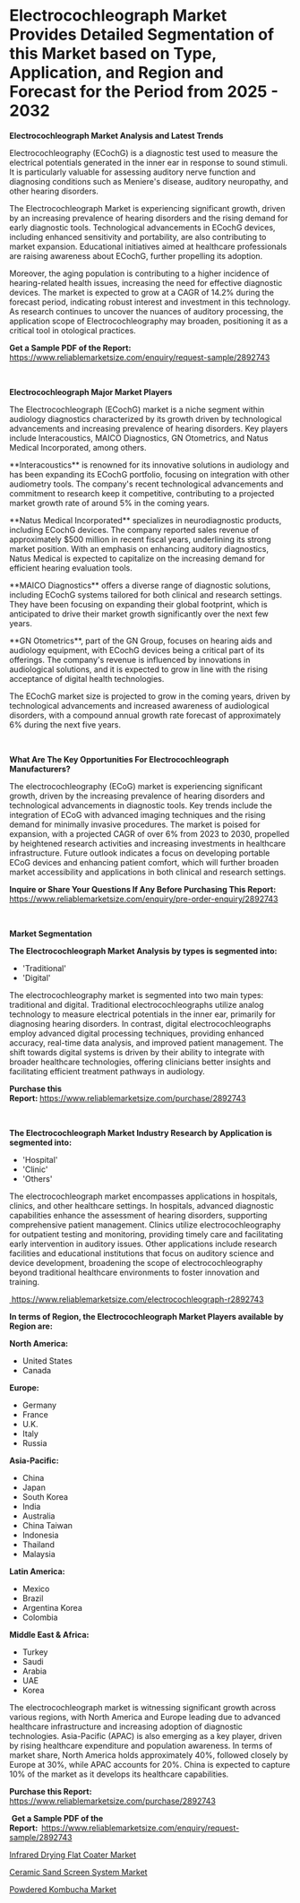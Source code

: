 <p><h1>Electrocochleograph Market Provides Detailed Segmentation of this Market based on Type, Application, and Region and Forecast for the Period from 2025 - 2032</h1></p><p><strong>Electrocochleograph Market Analysis and Latest Trends</strong></p>
<p><p>Electrocochleography (ECochG) is a diagnostic test used to measure the electrical potentials generated in the inner ear in response to sound stimuli. It is particularly valuable for assessing auditory nerve function and diagnosing conditions such as Meniere's disease, auditory neuropathy, and other hearing disorders.</p><p>The Electrocochleograph Market is experiencing significant growth, driven by an increasing prevalence of hearing disorders and the rising demand for early diagnostic tools. Technological advancements in ECochG devices, including enhanced sensitivity and portability, are also contributing to market expansion. Educational initiatives aimed at healthcare professionals are raising awareness about ECochG, further propelling its adoption.</p><p>Moreover, the aging population is contributing to a higher incidence of hearing-related health issues, increasing the need for effective diagnostic devices. The market is expected to grow at a CAGR of 14.2% during the forecast period, indicating robust interest and investment in this technology. As research continues to uncover the nuances of auditory processing, the application scope of Electrocochleography may broaden, positioning it as a critical tool in otological practices.</p></p>
<p><strong>Get a Sample PDF of the Report:&nbsp;</strong> <a href="https://www.reliablemarketsize.com/enquiry/request-sample/2892743?utm_campaign=2005&utm_medium=2&utm_source=Github&utm_content=ia&utm_term=15032025&utm_id=electrocochleograph">https://www.reliablemarketsize.com/enquiry/request-sample/2892743</a></p>
<p>&nbsp;</p>
<p><strong>Electrocochleograph Major Market Players</strong></p>
<p><p>The Electrocochleograph (ECochG) market is a niche segment within audiology diagnostics characterized by its growth driven by technological advancements and increasing prevalence of hearing disorders. Key players include Interacoustics, MAICO Diagnostics, GN Otometrics, and Natus Medical Incorporated, among others.</p><p>**Interacoustics** is renowned for its innovative solutions in audiology and has been expanding its ECochG portfolio, focusing on integration with other audiometry tools. The company's recent technological advancements and commitment to research keep it competitive, contributing to a projected market growth rate of around 5% in the coming years.</p><p>**Natus Medical Incorporated** specializes in neurodiagnostic products, including ECochG devices. The company reported sales revenue of approximately $500 million in recent fiscal years, underlining its strong market position. With an emphasis on enhancing auditory diagnostics, Natus Medical is expected to capitalize on the increasing demand for efficient hearing evaluation tools.</p><p>**MAICO Diagnostics** offers a diverse range of diagnostic solutions, including ECochG systems tailored for both clinical and research settings. They have been focusing on expanding their global footprint, which is anticipated to drive their market growth significantly over the next few years.</p><p>**GN Otometrics**, part of the GN Group, focuses on hearing aids and audiology equipment, with ECochG devices being a critical part of its offerings. The company's revenue is influenced by innovations in audiological solutions, and it is expected to grow in line with the rising acceptance of digital health technologies.</p><p>The ECochG market size is projected to grow in the coming years, driven by technological advancements and increased awareness of audiological disorders, with a compound annual growth rate forecast of approximately 6% during the next five years.</p></p>
<p>&nbsp;</p>
<p><strong>What Are The Key Opportunities For Electrocochleograph Manufacturers?</strong></p>
<p><p>The electrocochleography (ECoG) market is experiencing significant growth, driven by the increasing prevalence of hearing disorders and technological advancements in diagnostic tools. Key trends include the integration of ECoG with advanced imaging techniques and the rising demand for minimally invasive procedures. The market is poised for expansion, with a projected CAGR of over 6% from 2023 to 2030, propelled by heightened research activities and increasing investments in healthcare infrastructure. Future outlook indicates a focus on developing portable ECoG devices and enhancing patient comfort, which will further broaden market accessibility and applications in both clinical and research settings.</p></p>
<p><strong>Inquire or Share Your Questions If Any Before Purchasing This Report:</strong> <a href="https://www.reliablemarketsize.com/enquiry/pre-order-enquiry/2892743?utm_campaign=2005&utm_medium=2&utm_source=Github&utm_content=ia&utm_term=15032025&utm_id=electrocochleograph">https://www.reliablemarketsize.com/enquiry/pre-order-enquiry/2892743</a></p>
<p>&nbsp;</p>
<p><strong>Market Segmentation</strong></p>
<p><strong>The Electrocochleograph Market Analysis by types is segmented into:</strong></p>
<p><ul><li>'Traditional'</li><li>'Digital'</li></ul></p>
<p><p>The electrocochleography market is segmented into two main types: traditional and digital. Traditional electrocochleographs utilize analog technology to measure electrical potentials in the inner ear, primarily for diagnosing hearing disorders. In contrast, digital electrocochleographs employ advanced digital processing techniques, providing enhanced accuracy, real-time data analysis, and improved patient management. The shift towards digital systems is driven by their ability to integrate with broader healthcare technologies, offering clinicians better insights and facilitating efficient treatment pathways in audiology.</p></p>
<p><strong>Purchase this Report:&nbsp;</strong><a href="https://www.reliablemarketsize.com/purchase/2892743?utm_campaign=2005&utm_medium=2&utm_source=Github&utm_content=ia&utm_term=15032025&utm_id=electrocochleograph">https://www.reliablemarketsize.com/purchase/2892743</a></p>
<p>&nbsp;</p>
<p><strong>The Electrocochleograph Market Industry Research by Application is segmented into:</strong></p>
<p><ul><li>'Hospital'</li><li>'Clinic'</li><li>'Others'</li></ul></p>
<p><p>The electrocochleograph market encompasses applications in hospitals, clinics, and other healthcare settings. In hospitals, advanced diagnostic capabilities enhance the assessment of hearing disorders, supporting comprehensive patient management. Clinics utilize electrocochleography for outpatient testing and monitoring, providing timely care and facilitating early intervention in auditory issues. Other applications include research facilities and educational institutions that focus on auditory science and device development, broadening the scope of electrocochleography beyond traditional healthcare environments to foster innovation and training.</p></p>
<p><a href="https://www.reliablemarketsize.com/electrocochleograph-r2892743?utm_campaign=2005&utm_medium=2&utm_source=Github&utm_content=ia&utm_term=15032025&utm_id=electrocochleograph">&nbsp;https://www.reliablemarketsize.com/electrocochleograph-r2892743</a></p>
<p><strong>In terms of Region, the Electrocochleograph Market Players available by Region are:</strong></p>
<p>
    <p> <strong> North America: </strong>
        <ul>
            <li>United States</li>
            <li>Canada</li>
        </ul>
        </p> 
    <p> <strong> Europe: </strong>
        <ul>
            <li>Germany</li>
            <li>France</li>
            <li>U.K.</li>
            <li>Italy</li>
            <li>Russia</li>
        </ul>
        </p> 
    <p> <strong> Asia-Pacific: </strong>
        <ul>
            <li>China</li>
            <li>Japan</li>
            <li>South Korea</li>
            <li>India</li>
            <li>Australia</li>
            <li>China Taiwan</li>
            <li>Indonesia</li>
            <li>Thailand</li>
            <li>Malaysia</li>
        </ul>
        </p> 
    <p> <strong> Latin America: </strong>
        <ul>
            <li>Mexico</li>
            <li>Brazil</li>
            <li>Argentina Korea</li>
            <li>Colombia</li>
        </ul>
        </p> 
    <p> <strong> Middle East & Africa: </strong>
        <ul>
            <li>Turkey</li>
            <li>Saudi</li>
            <li>Arabia</li>
            <li>UAE</li>
            <li>Korea</li>
        </ul>
    </p>
    </p>
<p><p>The electrocochleograph market is witnessing significant growth across various regions, with North America and Europe leading due to advanced healthcare infrastructure and increasing adoption of diagnostic technologies. Asia-Pacific (APAC) is also emerging as a key player, driven by rising healthcare expenditure and population awareness. In terms of market share, North America holds approximately 40%, followed closely by Europe at 30%, while APAC accounts for 20%. China is expected to capture 10% of the market as it develops its healthcare capabilities.</p></p>
<p><strong>Purchase this Report: </strong><a href="https://www.reliablemarketsize.com/purchase/2892743?utm_campaign=2005&utm_medium=2&utm_source=Github&utm_content=ia&utm_term=15032025&utm_id=electrocochleograph">https://www.reliablemarketsize.com/purchase/2892743</a></p>
<p>&nbsp;<strong>Get a Sample PDF of the Report:&nbsp;&nbsp;</strong><a href="https://www.reliablemarketsize.com/enquiry/request-sample/2892743?utm_campaign=2005&utm_medium=2&utm_source=Github&utm_content=ia&utm_term=15032025&utm_id=electrocochleograph">https://www.reliablemarketsize.com/enquiry/request-sample/2892743</a></p>
<p><strong></strong></p>
<p><p><a href="https://github.com/eskelimaksic/Market-Research-Report-List-1/blob/main/infrared-drying-flat-coater-market.md?utm_campaign=2005&utm_medium=2&utm_source=Github&utm_content=ia&utm_term=15032025&utm_id=electrocochleograph">Infrared Drying Flat Coater Market</a></p><p><a href="https://github.com/vestadjogile/Market-Research-Report-List-1/blob/main/ceramic-sand-screen-system-market.md?utm_campaign=2005&utm_medium=2&utm_source=Github&utm_content=ia&utm_term=15032025&utm_id=electrocochleograph">Ceramic Sand Screen System Market</a></p><p><a href="https://github.com/gogashopkewy/Market-Research-Report-List-1/blob/main/powdered-kombucha-market.md?utm_campaign=2005&utm_medium=2&utm_source=Github&utm_content=ia&utm_term=15032025&utm_id=electrocochleograph">Powdered Kombucha Market</a></p></p>